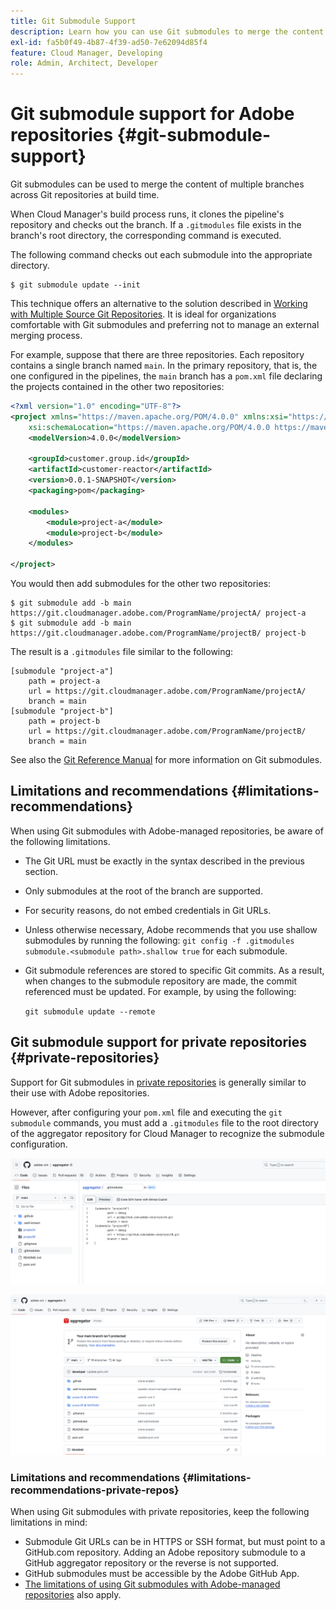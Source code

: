 ```yaml
---
title: Git Submodule Support
description: Learn how you can use Git submodules to merge the content of multiple branches across Git repositories at build time.
exl-id: fa5b0f49-4b87-4f39-ad50-7e62094d85f4
feature: Cloud Manager, Developing
role: Admin, Architect, Developer
---
```

# Git submodule support for Adobe repositories {#git-submodule-support}

Git submodules can be used to merge the content of multiple branches across Git repositories at build time.

When Cloud Manager's build process runs, it clones the pipeline's repository and checks out the branch. If a `.gitmodules` file exists in the branch's root directory, the corresponding command is executed.

The following command checks out each submodule into the appropriate directory. 

```
$ git submodule update --init
```

This technique offers an alternative to the solution described in [Working with Multiple Source Git Repositories](/help/implementing/cloud-manager/managing-code/working-with-multiple-source-git-repositories.md). It is ideal for organizations comfortable with Git submodules and preferring not to manage an external merging process.

For example, suppose that there are three repositories. Each repository contains a single branch named `main`. In the primary repository, that is, the one configured in the pipelines, the `main` branch has a `pom.xml` file declaring the projects contained in the other two repositories:

```xml
<?xml version="1.0" encoding="UTF-8"?>
<project xmlns="https://maven.apache.org/POM/4.0.0" xmlns:xsi="https://www.w3.org/2001/XMLSchema-instance"
    xsi:schemaLocation="https://maven.apache.org/POM/4.0.0 https://maven.apache.org/maven-v4_0_0.xsd">
    <modelVersion>4.0.0</modelVersion>
   
    <groupId>customer.group.id</groupId>
    <artifactId>customer-reactor</artifactId>
    <version>0.0.1-SNAPSHOT</version>
    <packaging>pom</packaging>
   
    <modules>
        <module>project-a</module>
        <module>project-b</module>
    </modules>
   
</project>
```

You would then add submodules for the other two repositories:

```shell
$ git submodule add -b main https://git.cloudmanager.adobe.com/ProgramName/projectA/ project-a
$ git submodule add -b main https://git.cloudmanager.adobe.com/ProgramName/projectB/ project-b
```

The result is a `.gitmodules` file similar to the following:

```text
[submodule "project-a"]
    path = project-a
    url = https://git.cloudmanager.adobe.com/ProgramName/projectA/
    branch = main
[submodule "project-b"]
    path = project-b
    url = https://git.cloudmanager.adobe.com/ProgramName/projectB/
    branch = main
```

See also the [Git Reference Manual](https://git-scm.com/book/en/v2/Git-Tools-Submodules) for more information on Git submodules.

## Limitations and recommendations {#limitations-recommendations}

When using Git submodules with Adobe-managed repositories, be aware of the following limitations.

* The Git URL must be exactly in the syntax described in the previous section.
* Only submodules at the root of the branch are supported.
* For security reasons, do not embed credentials in Git URLs.
* Unless otherwise necessary, Adobe recommends that you use shallow submodules by running the following:
  `git config -f .gitmodules submodule.<submodule path>.shallow true` for each submodule.
* Git submodule references are stored to specific Git commits. As a result, when changes to the submodule repository are made, the commit referenced must be updated.
  For example, by using the following: 
  
  `git submodule update --remote`

## Git submodule support for private repositories {#private-repositories}

Support for Git submodules in [private repositories](private-repositories.md) is generally similar to their use with Adobe repositories.

However, after configuring your `pom.xml` file and executing the `git submodule` commands, you must add a `.gitmodules` file to the root directory of the aggregator repository for Cloud Manager to recognize the submodule configuration.

![.gitmodules file](assets/gitmodules.png)

![Aggregator](assets/aggregator.png)

### Limitations and recommendations {#limitations-recommendations-private-repos}

When using Git submodules with private repositories, keep the following limitations in mind:

* Submodule Git URLs can be in HTTPS or SSH format, but must point to a GitHub.com repository. Adding an Adobe repository submodule to a GitHub aggregator repository or the reverse is not supported.
* GitHub submodules must be accessible by the Adobe GitHub App.
* [The limitations of using Git submodules with Adobe-managed repositories](#limitations-recommendations) also apply.
